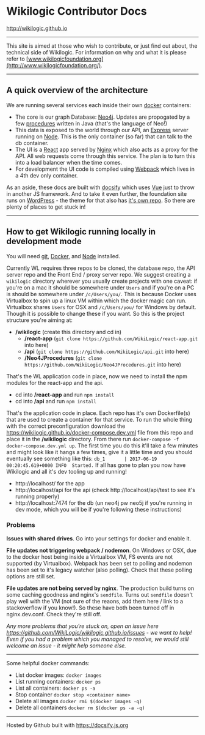
# Wikilogic Contributor Docs

http://wikilogic.github.io

---

This site is aimed at those who wish to contribute, or just find out about, the technical side of Wikilogic. For information on why and what it is please refer to [www.wikilogicfoundation.org](http://www.wikilogicfoundation.org/).

---

## A quick overview of the architecture

We are running several services each inside their own [docker](https://www.docker.com/what-docker) containers:

 - The core is our graph Database: [Neo4j](https://neo4j.com/). Updates are propogated by a few [procedures](http://neo4j.com/docs/developer-manual/current/extending-neo4j/procedures/) written in Java (that's the language of Neo!)
 - This data is exposed to the world through our API, an [Express](https://expressjs.com/) server running on [Node](https://nodejs.org). This is the only container (so far) that can talk to the db container.
 - The UI is a [React](https://facebook.github.io/react/) app served by [Nginx](https://nginx.org) which also acts as a proxy for the API. All web requests come through this service. The plan is to turn this into a load balancer when the time comes.
 - For development the UI code is compiled using [Webpack](https://webpack.js.org/) which lives in a 4th dev only container.

 As an aside, these docs are built with [docsify](https://docsify.js.org) which uses [Vue](https://vuejs.org/) just to throw in another JS framework. And to take it even further, the foundation site runs on [WordPress](https://wordpress.org/) - the theme for that also has [it's own repo](https://github.com/WikiLogic/foundation). So there are plenty of places to get stuck in!

---

## How to get Wikilogic running locally in development mode

You will need [git](https://git-scm.com/downloads), [Docker](https://www.docker.com/community-edition), and [Node](https://nodejs.org) installed.

Currently WL requires three repos to be cloned, the database repo, the API server repo and the Front End / proxy server repo. We suggest creating a `wikilogic` directory wherever you usually create projects with one caveat: if you're on a mac it should be somewhere under `Users` and if you're on a PC is should be somewhere under `/c/Users/you/`. This is because Docker uses Virtualbox to spin up a linux VM within which the docker magic can run. Virtualbox shares `Users` for OSX and `/c/Users/you/` for Windows by default. Though it is possible to change these if you want. So this is the project structure you're aiming at:

 - **/wikilogic** (create this directory and cd in)
    - **/react-app** (`git clone https://github.com/WikiLogic/react-app.git` into here)
    - **/api** (`git clone https://github.com/WikiLogic/api.git` into here)
    - **/Neo4JProcedures** (`git clone https://github.com/WikiLogic/Neo4JProcedures.git` into here)

That's the WL application code in place, now we need to install the npm modules for the react-app and the api.
 - cd into **/react-app** and run `npm install`
 - cd into **/api** and run `npm install`

That's the application code in place. Each repo has it's own Dockerfile(s) that are used to create a container for that service. To run the whole thing with the correct preconfiguration download the https://wikilogic.github.io/docker-compose.dev.yml file from this repo and place it in the **/wikilogic** directory. From there run `docker-compose -f docker-compose.dev.yml up`. The first time you do this it'll take a few minutes and might look like it hangs a few times, give it a little time and you should eventually see something like this: `db_1       | 2017-06-19 00:20:45.619+0000 INFO  Started.` If all has gone to plan you now have Wikilogic and all it's dev tooling up and running!

 - http://localhost/ for the app
 - http://localhost/api for the api (check http://localhost/api/test to see it's running properly)
 - http://localhost:7474 for the db (un neo4j pw neo5j if you're running in dev mode, which you will be if you're following these instructions)

### Problems

**Issues with shared drives**. Go into your settings for docker and enable it.

**File updates not triggering webpack / nodemon**. On Windows or OSX, due to the docker host being inside a Virtualbox VM, FS events are not supported (by Virtualbox). Webpack has been set to polling and nodemon has been set to it's legacy watcher (also polling). Check that these polling options are still set.

**File updates are not being served by nginx**. The production build turns on some caching goodness and nginx's `sendfile`. Turns out `sendfile` doesn't play well with the VM (not sure of the reaons, add them here / link to a stackoverflow if you know!). So these have both been turned off in nginx.dev.conf. Check they're still off.

_Any more problems that you're stuck on, open an issue here https://github.com/WikiLogic/wikilogic.github.io/issues - we want to help! Even if you had a problem which you managed to resolve, we would still welcome an issue - it might help someone else._

---

Some helpful docker commands:

 - List docker images: `docker images`
 - List running containers: `docker ps`
 - List all containers: `docker ps -a`
 - Stop container `docker stop <container name>`
 - Delete all images `docker rmi $(docker images -q)`
 - Delete all containers `docker rm $(docker ps -a -q)`

 ---

 Hosted by Github built with https://docsify.js.org
